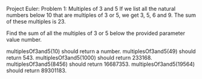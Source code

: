 Project Euler: Problem 1: Multiples of 3 and 5
If we list all the natural numbers below 10 that are multiples of 3 or 5, we get 3, 5, 6 and 9. The sum of these multiples is 23.

Find the sum of all the multiples of 3 or 5 below the provided parameter value number.

multiplesOf3and5(10) should return a number.
multiplesOf3and5(49) should return 543.
multiplesOf3and5(1000) should return 233168.
multiplesOf3and5(8456) should return 16687353.
multiplesOf3and5(19564) should return 89301183.
